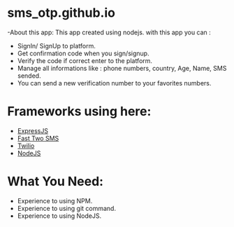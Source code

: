 # sms_otp.github.io
-About this app: 
This app created using nodejs. with this app you can :
- SignIn/ SignUp to platform.
- Get confirmation code when you sign/signup.
- Verify the code if correct enter to the platform.
- Manage all informations like : phone numbers, country, Age, Name, SMS sended.
- You can send a new verification number to your favorites numbers.
# Frameworks using here:
- <a href="https://expressjs.com/">ExpressJS</a>
- <a href="https://www.fast2sms.com/">Fast Two SMS</a>
- <a href="https://www.twilio.com/">Twilio</a>
- <a href="https://nodejs.org/en/">NodeJS</a>

# What You Need:
- Experience to using NPM.
- Experience to using git command.
- Experience to using NodeJS.
